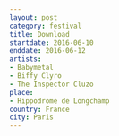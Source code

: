 ```yaml
---
layout: post
category: festival
title: Download
startdate: 2016-06-10
enddate: 2016-06-12
artists: 
- Babymetal
- Biffy Clyro
- The Inspector Cluzo
place: 
- Hippodrome de Longchamp
country: France
city: Paris
---
```


